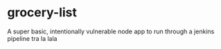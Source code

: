 # grocery-list
A super basic, intentionally vulnerable node app to run through a jenkins pipeline
tra la lala
